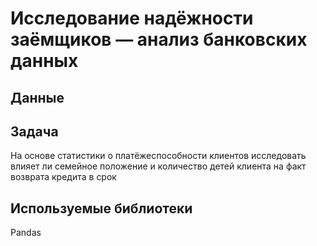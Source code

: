 # Исследование надёжности заёмщиков — анализ банковских данных
## Данные
## Задача
На основе статистики о платёжеспособности клиентов исследовать влияет ли семейное положение и количество детей клиента на факт возврата кредита в срок
## Используемые библиотеки
Pandas
